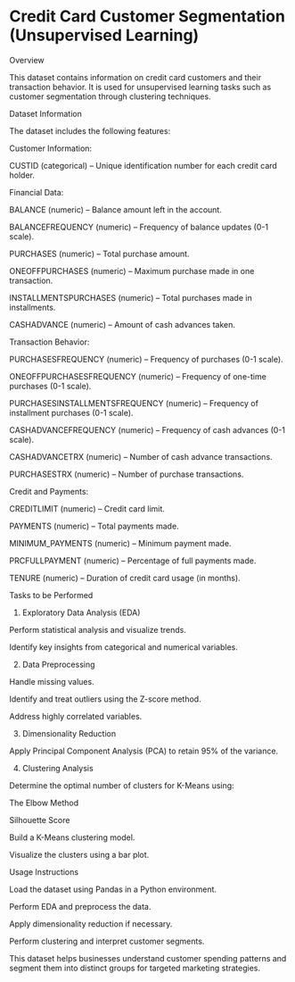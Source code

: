 # Credit Card Customer Segmentation (Unsupervised Learning)


Overview

This dataset contains information on credit card customers and their transaction behavior. It is used for unsupervised learning tasks such as customer segmentation through clustering techniques.

Dataset Information

The dataset includes the following features:

Customer Information:

CUSTID (categorical) – Unique identification number for each credit card holder.

Financial Data:

BALANCE (numeric) – Balance amount left in the account.

BALANCEFREQUENCY (numeric) – Frequency of balance updates (0-1 scale).

PURCHASES (numeric) – Total purchase amount.

ONEOFFPURCHASES (numeric) – Maximum purchase made in one transaction.

INSTALLMENTSPURCHASES (numeric) – Total purchases made in installments.

CASHADVANCE (numeric) – Amount of cash advances taken.

Transaction Behavior:

PURCHASESFREQUENCY (numeric) – Frequency of purchases (0-1 scale).

ONEOFFPURCHASESFREQUENCY (numeric) – Frequency of one-time purchases (0-1 scale).

PURCHASESINSTALLMENTSFREQUENCY (numeric) – Frequency of installment purchases (0-1 scale).

CASHADVANCEFREQUENCY (numeric) – Frequency of cash advances (0-1 scale).

CASHADVANCETRX (numeric) – Number of cash advance transactions.

PURCHASESTRX (numeric) – Number of purchase transactions.

Credit and Payments:

CREDITLIMIT (numeric) – Credit card limit.

PAYMENTS (numeric) – Total payments made.

MINIMUM_PAYMENTS (numeric) – Minimum payment made.

PRCFULLPAYMENT (numeric) – Percentage of full payments made.

TENURE (numeric) – Duration of credit card usage (in months).

Tasks to be Performed

1. Exploratory Data Analysis (EDA)

Perform statistical analysis and visualize trends.

Identify key insights from categorical and numerical variables.

2. Data Preprocessing

Handle missing values.

Identify and treat outliers using the Z-score method.

Address highly correlated variables.

3. Dimensionality Reduction

Apply Principal Component Analysis (PCA) to retain 95% of the variance.

4. Clustering Analysis

Determine the optimal number of clusters for K-Means using:

The Elbow Method

Silhouette Score

Build a K-Means clustering model.

Visualize the clusters using a bar plot.

Usage Instructions

Load the dataset using Pandas in a Python environment.

Perform EDA and preprocess the data.

Apply dimensionality reduction if necessary.

Perform clustering and interpret customer segments.

This dataset helps businesses understand customer spending patterns and segment them into distinct groups for targeted marketing strategies.

